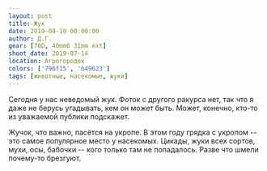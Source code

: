 ```yaml
---
layout: post
title: Жук
date: 2019-08-19 00:00:00
author: Д.Г.
gear: [70D, 40mmб 31mm ext]
shoot_date: 2019-07-14
location: Агрогородок
colors: ['796f15', 'b49623']
tags: [животные, насекомые, жуки]
---
```

Сегодня у нас неведомый жук. Фоток с другого ракурса нет, так что я даже не берусь угадывать, кем он может быть. Может, конечно, кто-то из уважаемой публики подскажет.

Жучок, что важно, пасётся на укропе. В этом году грядка с укропом -- это самое популярное место у насекомых. Цикады, жуки всех сортов, мухи, осы, бабочки -- кого только там не попадалось. Разве что шмели почему-то брезгуют.
